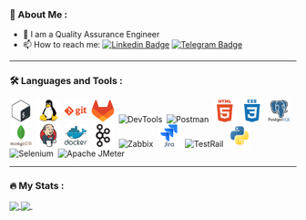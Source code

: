 ### :open_hands: About Me :
- :wave: I am a Quality Assurance Engineer
- :mailbox: How to reach me: [![Linkedin Badge](https://img.shields.io/badge/-LinkedIn-blue?style=flat&logo=Linkedin&logoColor=white)](https://www.linkedin.com/mwlite/in/dmitriy-nikolaev-4aa854238) [![Telegram Badge](https://img.shields.io/badge/-Telegram-blue?style=flat&logo=Telegram&logoColor=white)](https://t.me/vypiem_za_lyubov)  

---

### :hammer_and_wrench: Languages and Tools :
<div>
  <img src="https://github.com/devicons/devicon/blob/master/icons/bash/bash-original.svg" title="Bash" alt="Bash" width="40" height="40"/>&nbsp;
  <img src="https://github.com/devicons/devicon/blob/master/icons/linux/linux-original.svg" title="Linux" alt="Linux" width="40" height="40"/>&nbsp;
  <img src="https://github.com/devicons/devicon/blob/master/icons/git/git-plain-wordmark.svg" title="Git" alt="Git" width="40" height="40"/>&nbsp;
  <img src="https://github.com/devicons/devicon/blob/master/icons/gitlab/gitlab-original.svg" title="GitLab" alt="GitLab" width="40" height="40"/>&nbsp;
  <img src="https://iconape.com/wp-content/files/vu/371696/svg/371696.svg" title="DevTools" alt="DevTools" width="44" height="44"/>&nbsp;
  <img src="https://uxwing.com/wp-content/themes/uxwing/download/brands-and-social-media/postman-icon.png" title="Postman" alt="Postman" width="40" height="40"/>&nbsp;
  <img src="https://github.com/devicons/devicon/blob/master/icons/html5/html5-plain-wordmark.svg" title="HTML" alt="HTML" width="40" height="40"/>&nbsp;
  <img src="https://github.com/devicons/devicon/blob/master/icons/css3/css3-plain-wordmark.svg" title="CSS" alt="CSS" width="40" height="40"/>&nbsp;
  <img src="https://github.com/devicons/devicon/blob/master/icons/postgresql/postgresql-original-wordmark.svg" title="PostgreSQL" alt="PostgreSQL" width="40" height="40"/>&nbsp;
  <img src="https://github.com/devicons/devicon/blob/master/icons/mongodb/mongodb-original-wordmark.svg" title="MongoDB" alt="MongoDB" width="40" height="40"/>&nbsp;
  <img src="https://github.com/devicons/devicon/blob/master/icons/jenkins/jenkins-original.svg" title="Jenkins" alt="Jenkins" width="40" height="40"/>&nbsp;
  <img src="https://github.com/devicons/devicon/blob/master/icons/docker/docker-original-wordmark.svg" title="Docker" alt="Docker" width="40" height="40"/>&nbsp;
  <img src="https://github.com/devicons/devicon/blob/master/icons/apachekafka/apachekafka-original.svg" title="Apache Kafka" alt="Apache Kafka" width="40" height="40"/>&nbsp;
  <img src="https://upload.wikimedia.org/wikipedia/commons/thumb/5/5d/Zabbix_logo_square.svg/2500px-Zabbix_logo_square.svg.png" title="Zabbix" alt="Zabbix" width="40" height="40"/>&nbsp;
  <img src="https://github.com/devicons/devicon/blob/master/icons/jira/jira-original-wordmark.svg" title="Jira" alt="Jira" width="40" height="40"/>&nbsp;
  <img src="https://media.gurock.com/gk-media/logos/TestRail%20Logo%20Square.svg" title="TestRail" alt="TestRail" width="40" height="40"/>&nbsp;
  <img src="https://github.com/devicons/devicon/blob/master/icons/python/python-original.svg" title="Python" alt="Python" width="40" height="40"/>&nbsp;
  <img src="https://avatars0.githubusercontent.com/u/983927?v=3&s=400" title="Selenium" alt="Selenium" width="40" height="40"/>&nbsp;
  <img src="https://jmeter.apache.org/images/jmeter_square.svg" title="Apache JMeter" alt="Apache JMeter" width="40" height="40"/>&nbsp;
</div> 

---

### :fire: My Stats :

<a href="https://github.com/anuraghazra/github-readme-stats">
  <img align="center" height="130" src="https://github-readme-stats.vercel.app/api?username=vypiemzalyubov&hide=stars&show_icons=true&theme=graywhite&include_all_commits" />
</a>
<a href="https://github.com/anuraghazra/convoychat">
  <img align="center" height="130" src="https://github-readme-stats.vercel.app/api/top-langs/?username=vypiemzalyubov&layout=compact&langs_count=10&hide_progress=true&theme=graywhite" />
</a>

<img src="https://komarev.com/ghpvc/?username=vypiemzalyubov&style=flat-square&color=blue" alt=""/>
